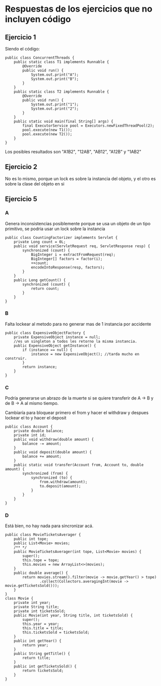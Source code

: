 # Respuestas de los ejercicios que no incluyen código

## Ejercicio 1
Siendo el código:
```
public class ConcurrentThreads {
    public static class T1 implements Runnable {
        @Override
        public void run() {
            System.out.print("A");
            System.out.print("B");
        }
    }
    public static class T2 implements Runnable {
        @Override
        public void run() {
            System.out.print("1");
            System.out.print("2");
        }
    }
    public static void main(final String[] args) {
        final ExecutorService pool = Executors.newFixedThreadPool(2);
        pool.execute(new T1());
        pool.execute(new T2());
    }
}
```
Los posibles resultados son "A1B2", "12AB", "AB12", "A12B" y "1AB2"

## Ejercicio 2
No es lo mismo, porque un lock es sobre la instancia del objeto, y el otro es sobre la clase del objeto en si

## Ejercicio 5

### A
Genera inconsistencias posiblemente porque se usa un objeto de un tipo primitivo, se podria usar un lock sobre la instancia
```
public class CountingFactorizer implements Servlet {
    private Long count = 0L;
    public void service(ServletRequest req, ServletResponse resp) {
        synchronized (count) {
            BigInteger i = extractFromRequest(req);
            BigInteger[] factors = factor(i);
            ++count;
            encodeIntoResponse(resp, factors);
        }
    }
    public Long getCount() {
        synchronized (count) {
            return count;
        }
    }
}
```

### B
Falta lockear al metodo para no generar mas de 1 instancia por accidente
```
public class ExpensiveObjectFactory {
    private ExpensiveObject instance = null;
    //es un singleton a todos les retorno la misma instancia.
    public ExpensiveObject getInstance() {
        if (instance == null) {
            instance = new ExpensiveObject(); //tarda mucho en construir.
        }
        return instance;
    }
}
```

### C
Podría generarse un abrazo de la muerte si se quiere transferir de A -> B y de B -> A al mismo tiempo. 

Cambiaría para bloquear primero el from y hacer el withdraw y despues lockear el to y hacer el deposit
```
public class Account {
    private double balance;
    private int id;
    public void withdraw(double amount) {
        balance -= amount;
    }
    public void deposit(double amount) {
        balance += amount;
    }
    public static void transfer(Account from, Account to, double amount) {
        synchronized (from) {
            synchronized (to) {
                from.withdraw(amount);
                to.deposit(amount);
            }
        }
    }
}
```

### D
Está bien, no hay nada para sincronizar acá.
```
public class MovieTicketsAverager {
    public int tope;
    public List<Movie> movies;
    /** */
    public MovieTicketsAverager(int tope, List<Movie> movies) {
        super();
        this.tope = tope;
        this.movies = new ArrayList<>(movies);
    }
    public double average() {
        return movies.stream().filter(movie -> movie.getYear() > tope)
                .collect(Collectors.averagingInt(movie -> movie.getTicketsSold()));
    }
}
class Movie {
    private int year;
    private String title;
    private int ticketsSold;
    public Movie(int year, String title, int ticketsSold) {
        super();
        this.year = year;
        this.title = title;
        this.ticketsSold = ticketsSold;
    }
    public int getYear() {
        return year;
    }
    public String getTitle() {
        return title;
    }
    public int getTicketsSold() {
        return ticketsSold;
    }
}
```